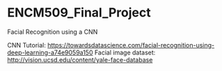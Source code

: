 # ENCM509_Final_Project
Facial Recognition using a CNN

CNN Tutorial: https://towardsdatascience.com/facial-recognition-using-deep-learning-a74e9059a150
Facial image dataset: http://vision.ucsd.edu/content/yale-face-database
